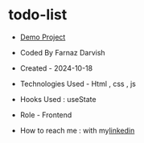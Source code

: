 # todo-list

- [Demo Project]()
- Coded By Farnaz Darvish

- Created - 2024-10-18

- Technologies Used - Html , css , js 

- Hooks Used : useState 

- Role - Frontend

- How to reach me : with my[linkedin](https://www.linkedin.com/in/farnaz-darvish/)
